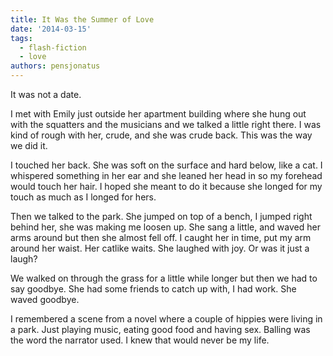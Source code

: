 ```yaml
---
title: It Was the Summer of Love
date: '2014-03-15'
tags:
  - flash-fiction
  - love
authors: pensjonatus
---
```


It was not a date.

<!-- truncate -->

I met with Emily just outside her apartment building where she hung out with the
squatters and the musicians and we talked a little right there. I was kind of
rough with her, crude, and she was crude back. This was the way we did it.

I touched her back. She was soft on the surface and hard below, like a cat. I
whispered something in her ear and she leaned her head in so my forehead would
touch her hair. I hoped she meant to do it because she longed for my touch as
much as I longed for hers.

Then we talked to the park. She jumped on top of a bench, I jumped right behind
her, she was making me loosen up. She sang a little, and waved her arms around
but then she almost fell off. I caught her in time, put my arm around her waist.
Her catlike waits. She laughed with joy. Or was it just a laugh?

We walked on through the grass for a little while longer but then we had to say
goodbye. She had some friends to catch up with, I had work. She waved goodbye.

I remembered a scene from a novel where a couple of hippies were living in a
park. Just playing music, eating good food and having sex. Balling was the word
the narrator used. I knew that would never be my life.
